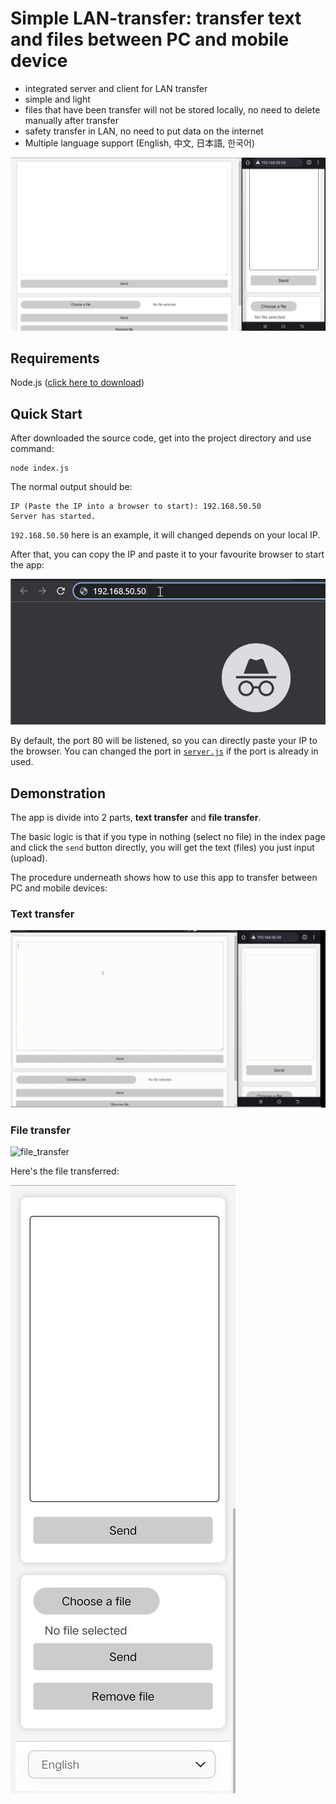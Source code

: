 # Simple LAN-transfer: transfer text and files between PC and mobile device

- integrated server and client for LAN transfer
- simple and light
- files that have been transfer will not be stored locally, no need to delete manually after transfer
- safety transfer in LAN, no need to put data on the internet
- Multiple language support (English, 中文, 日本語, 한국어)



![shown_index](picture\shown_index.png)



## Requirements

Node.js ([click here to download](https://nodejs.org/en/))



## Quick Start

After downloaded the source code, get into the project directory and use command:

```shell
node index.js
```

The normal output should be:

```shell
IP (Paste the IP into a browser to start): 192.168.50.50
Server has started.
```

`192.168.50.50` here is an example, it will changed depends on your local IP. 

After that, you can copy the IP and paste it to your favourite browser to start the app:

![paste_url](picture\paste_url.png)



By default, the port 80 will be listened, so you can directly paste your IP to the browser. You can changed the port in [`server.js`]() if the port is already in used.



## Demonstration

The app is divide into 2 parts, **text transfer** and **file transfer**. 

The basic logic is that if you type in nothing (select no file) in the index page and click the `send` button directly, you will get the text (files) you just input (upload).

The procedure underneath shows how to use this app to transfer between PC and mobile devices:



### Text transfer

![text_transfer](picture\text_transfer.gif)



### File transfer

![file_transfer](picture\file_transfer.gif)

Here's the file transferred:

![index_long_screenshot](picture/index_long_screenshot.jpg)



